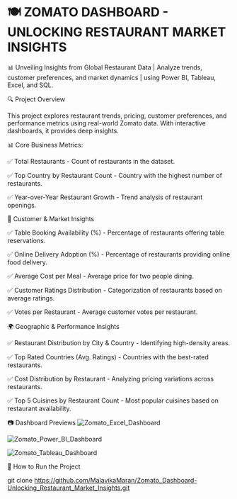 # 🍽 ZOMATO DASHBOARD - UNLOCKING RESTAURANT MARKET INSIGHTS
📊 Unveiling Insights from Global Restaurant Data | Analyze trends, customer preferences, and market dynamics | using Power BI, Tableau, Excel, and SQL.

🔍 Project Overview

This project explores restaurant trends, pricing, customer preferences, and performance metrics using real-world Zomato data. With interactive dashboards, it provides deep insights.

📊 Core Business Metrics:

✅ Total Restaurants - Count of restaurants in the dataset.

✅ Top Country by Restaurant Count - Country with the highest number of restaurants.

✅ Year-over-Year Restaurant Growth - Trend analysis of restaurant openings.

📍 Customer & Market Insights

✅ Table Booking Availability (%) - Percentage of restaurants offering table reservations.

✅ Online Delivery Adoption (%) - Percentage of restaurants providing online food delivery.

✅ Average Cost per Meal - Average price for two people dining.

✅ Customer Ratings Distribution - Categorization of restaurants based on average ratings.

✅ Votes per Restaurant - Average customer votes per restaurant.

🌍 Geographic & Performance Insights

✅ Restaurant Distribution by City & Country - Identifying high-density areas.

✅ Top Rated Countries (Avg. Ratings) - Countries with the best-rated restaurants.

✅ Cost Distribution by Restaurant - Analyzing pricing variations across restaurants.

✅ Top 5 Cuisines by Restaurant Count - Most popular cuisines based on restaurant availability.

📷 Dashboard Previews
![Zomato_Excel_Dashboard](https://github.com/user-attachments/assets/93a08155-00ac-4852-9939-c4c5fd9250bd)

![Zomato_Power_BI_Dashboard](https://github.com/user-attachments/assets/5f741436-f68c-4980-9067-8d89f2f970f4)

![Zomato_Tableau_Dashboard](https://github.com/user-attachments/assets/ca5546a6-243e-4004-8149-c60473790f0b)

🚀 How to Run the Project

git clone https://github.com/MalavikaMaran/Zomato_Dashboard-Unlocking_Restaurant_Market_Insights.git
